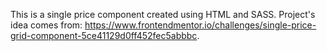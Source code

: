 This is a single price component created using HTML and SASS.
Project's idea comes from: https://www.frontendmentor.io/challenges/single-price-grid-component-5ce41129d0ff452fec5abbbc.
